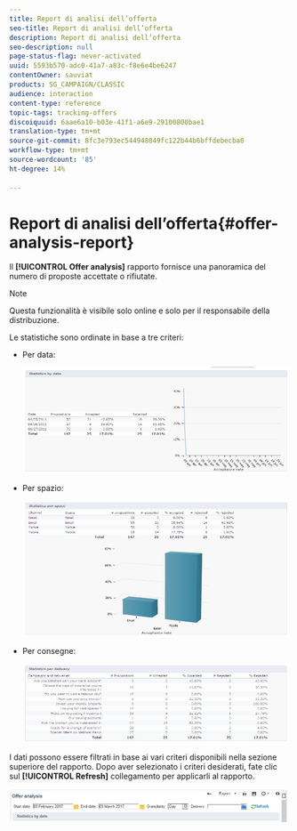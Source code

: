 ```yaml
---
title: Report di analisi dell’offerta
seo-title: Report di analisi dell’offerta
description: Report di analisi dell’offerta
seo-description: null
page-status-flag: never-activated
uuid: 5593b570-adc0-41a7-a83c-f8e6e4be6247
contentOwner: sauviat
products: SG_CAMPAIGN/CLASSIC
audience: interaction
content-type: reference
topic-tags: tracking-offers
discoiquuid: 6aae6a10-b03e-41f1-a6e9-29100800bae1
translation-type: tm+mt
source-git-commit: 8fc3e793ec544948049fc122b44b6bffdebecba0
workflow-type: tm+mt
source-wordcount: '85'
ht-degree: 14%

---
```



# Report di analisi dell’offerta{#offer-analysis-report}

Il **[!UICONTROL Offer analysis]** rapporto fornisce una panoramica del numero di proposte accettate o rifiutate.

>[!NOTE]
>
>Questa funzionalità è visibile solo online e solo per il responsabile della distribuzione.

Le statistiche sono ordinate in base a tre criteri:

* Per data:

   ![](assets/offer_report_perdate.png)

* Per spazio:

   ![](assets/offer_report_perspaces.png)

* Per consegne:

   ![](assets/offer_report_perdeliveries.png)

I dati possono essere filtrati in base ai vari criteri disponibili nella sezione superiore del rapporto. Dopo aver selezionato i criteri desiderati, fate clic sul **[!UICONTROL Refresh]** collegamento per applicarli al rapporto.

![](assets/offer_report_criteria.png)

